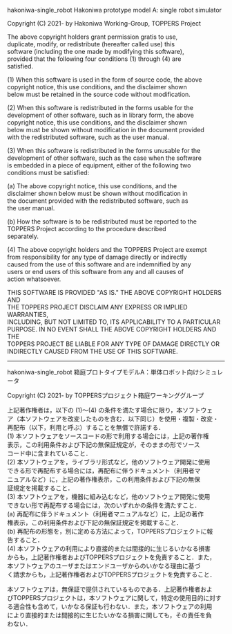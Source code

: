 hakoniwa-single_robot
    Hakoniwa prototype model A: single robot simulator
  
Copyright (C) 2021- by Hakoniwa Working-Group, TOPPERS Project  
  
 The above copyright holders grant permission gratis to use,  
 duplicate, modify, or redistribute (hereafter called use) this  
 software (including the one made by modifying this software),  
 provided that the following four conditions (1) through (4) are  
 satisfied.  
  
 (1) When this software is used in the form of source code, the above  
     copyright notice, this use conditions, and the disclaimer shown  
     below must be retained in the source code without modification.  
  
 (2) When this software is redistributed in the forms usable for the  
     development of other software, such as in library form, the above  
     copyright notice, this use conditions, and the disclaimer shown  
     below must be shown without modification in the document provided  
     with the redistributed software, such as the user manual.  
  
 (3) When this software is redistributed in the forms unusable for the  
     development of other software, such as the case when the software  
     is embedded in a piece of equipment, either of the following two  
     conditions must be satisfied:  
  
   (a) The above copyright notice, this use conditions, and the  
       disclaimer shown below must be shown without modification in  
       the document provided with the redistributed software, such as  
       the user manual.  
  
   (b) How the software is to be redistributed must be reported to the  
       TOPPERS Project according to the procedure described  
       separately.  
  
 (4) The above copyright holders and the TOPPERS Project are exempt  
     from responsibility for any type of damage directly or indirectly  
     caused from the use of this software and are indemnified by any  
     users or end users of this software from any and all causes of  
     action whatsoever.  
  
 THIS SOFTWARE IS PROVIDED "AS IS." THE ABOVE COPYRIGHT HOLDERS AND  
 THE TOPPERS PROJECT DISCLAIM ANY EXPRESS OR IMPLIED WARRANTIES,  
 INCLUDING, BUT NOT LIMITED TO, ITS APPLICABILITY TO A PARTICULAR  
 PURPOSE. IN NO EVENT SHALL THE ABOVE COPYRIGHT HOLDERS AND THE  
 TOPPERS PROJECT BE LIABLE FOR ANY TYPE OF DAMAGE DIRECTLY OR  
 INDIRECTLY CAUSED FROM THE USE OF THIS SOFTWARE.  
  
---  
   
hakoniwa-single_robot
    箱庭プロトタイプモデルA：単体ロボット向けシミュレータ
  
Copyright (C) 2021- by TOPPERSプロジェクト箱庭ワーキンググループ  
  
 上記著作権者は，以下の (1)〜(4) の条件を満たす場合に限り，本ソフトウェ  
 ア（本ソフトウェアを改変したものを含む．以下同じ）を使用・複製・改変・  
 再配布（以下，利用と呼ぶ）することを無償で許諾する．  
 (1) 本ソフトウェアをソースコードの形で利用する場合には，上記の著作権  
     表示，この利用条件および下記の無保証規定が，そのままの形でソース  
     コード中に含まれていること．  
 (2) 本ソフトウェアを，ライブラリ形式など，他のソフトウェア開発に使用  
     できる形で再配布する場合には，再配布に伴うドキュメント（利用者マ  
     ニュアルなど）に，上記の著作権表示，この利用条件および下記の無保  
     証規定を掲載すること．  
 (3) 本ソフトウェアを，機器に組み込むなど，他のソフトウェア開発に使用  
     できない形で再配布する場合には，次のいずれかの条件を満たすこと．  
   (a) 再配布に伴うドキュメント（利用者マニュアルなど）に，上記の著作  
       権表示，この利用条件および下記の無保証規定を掲載すること．  
   (b) 再配布の形態を，別に定める方法によって，TOPPERSプロジェクトに報  
       告すること．  
 (4) 本ソフトウェアの利用により直接的または間接的に生じるいかなる損害  
     からも，上記著作権者およびTOPPERSプロジェクトを免責すること．また，  
     本ソフトウェアのユーザまたはエンドユーザからのいかなる理由に基づ  
     く請求からも，上記著作権者およびTOPPERSプロジェクトを免責すること．  
  
 本ソフトウェアは，無保証で提供されているものである．上記著作権者およ  
 びTOPPERSプロジェクトは，本ソフトウェアに関して，特定の使用目的に対す  
 る適合性も含めて，いかなる保証も行わない．また，本ソフトウェアの利用  
 により直接的または間接的に生じたいかなる損害に関しても，その責任を負  
 わない．  
